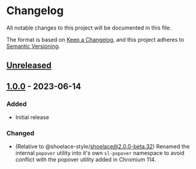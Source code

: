 # Changelog

All notable changes to this project will be documented in this file.

The format is based on [Keep a Changelog](https://keepachangelog.com/en/1.0.0/),
and this project adheres to [Semantic Versioning](https://semver.org/spec/v2.0.0.html).

## [Unreleased]

## [1.0.0] - 2023-06-14

### Added

- Initial release

### Changed

- (Relative to @shoelace-style/shoelace@2.0.0-beta.32) Renamed the internal `popover` utility into it's own `sl-popover` namespace to avoid conflict with the popover utility added in Chromium 114.

[unreleased]: https://github.com/saasquatch/shoelace/compare/1.0.0...HEAD
[1.0.0]: https://github.com/saasquatch/shoelace/releases/tag/1.0.0
